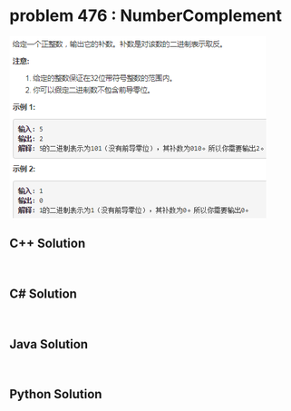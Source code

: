 
# problem 476 : NumberComplement

<img src="https://github.com/Peefy/PeefyLeetCode/blob/master/doc/401-500/476.NumberComplement/problem.png"/>

## C++ Solution

```c++



```

## C# Solution

```csharp



```

## Java Solution

```java



```

## Python Solution

```python



```






